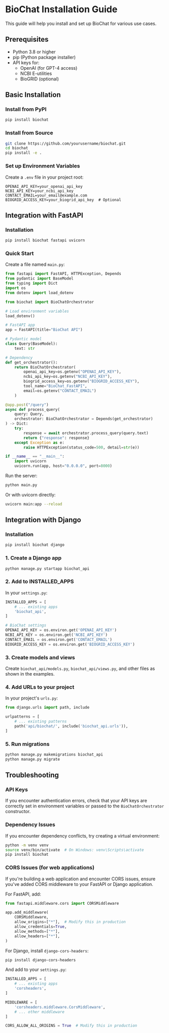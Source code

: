 # BioChat Installation Guide

This guide will help you install and set up BioChat for various use cases.

## Prerequisites

- Python 3.8 or higher
- pip (Python package installer)
- API keys for:
  - OpenAI (for GPT-4 access)
  - NCBI E-utilities
  - BioGRID (optional)

## Basic Installation

### Install from PyPI

```bash
pip install biochat
```

### Install from Source

```bash
git clone https://github.com/yourusername/biochat.git
cd biochat
pip install -e .
```

### Set up Environment Variables

Create a `.env` file in your project root:

```
OPENAI_API_KEY=your_openai_api_key
NCBI_API_KEY=your_ncbi_api_key
CONTACT_EMAIL=your_email@example.com
BIOGRID_ACCESS_KEY=your_biogrid_api_key  # Optional
```

## Integration with FastAPI

### Installation

```bash
pip install biochat fastapi uvicorn
```

### Quick Start

Create a file named `main.py`:

```python
from fastapi import FastAPI, HTTPException, Depends
from pydantic import BaseModel
from typing import Dict
import os
from dotenv import load_dotenv

from biochat import BioChatOrchestrator

# Load environment variables
load_dotenv()

# FastAPI app
app = FastAPI(title="BioChat API")

# Pydantic model
class Query(BaseModel):
    text: str

# Dependency
def get_orchestrator():
    return BioChatOrchestrator(
        openai_api_key=os.getenv("OPENAI_API_KEY"),
        ncbi_api_key=os.getenv("NCBI_API_KEY"),
        biogrid_access_key=os.getenv("BIOGRID_ACCESS_KEY"),
        tool_name="BioChat_FastAPI",
        email=os.getenv("CONTACT_EMAIL")
    )

@app.post("/query")
async def process_query(
    query: Query,
    orchestrator: BioChatOrchestrator = Depends(get_orchestrator)
) -> Dict:
    try:
        response = await orchestrator.process_query(query.text)
        return {"response": response}
    except Exception as e:
        raise HTTPException(status_code=500, detail=str(e))

if __name__ == "__main__":
    import uvicorn
    uvicorn.run(app, host="0.0.0.0", port=8000)
```

Run the server:

```bash
python main.py
```

Or with uvicorn directly:

```bash
uvicorn main:app --reload
```

## Integration with Django

### Installation

```bash
pip install biochat django
```

### 1. Create a Django app

```bash
python manage.py startapp biochat_api
```

### 2. Add to INSTALLED_APPS

In your `settings.py`:

```python
INSTALLED_APPS = [
    # ... existing apps
    'biochat_api',
]

# BioChat settings
OPENAI_API_KEY = os.environ.get('OPENAI_API_KEY')
NCBI_API_KEY = os.environ.get('NCBI_API_KEY')
CONTACT_EMAIL = os.environ.get('CONTACT_EMAIL')
BIOGRID_ACCESS_KEY = os.environ.get('BIOGRID_ACCESS_KEY')
```

### 3. Create models and views

Create `biochat_api/models.py`, `biochat_api/views.py`, and other files as shown in the examples.

### 4. Add URLs to your project

In your project's `urls.py`:

```python
from django.urls import path, include

urlpatterns = [
    # ... existing patterns
    path('api/biochat/', include('biochat_api.urls')),
]
```

### 5. Run migrations

```bash
python manage.py makemigrations biochat_api
python manage.py migrate
```

## Troubleshooting

### API Keys

If you encounter authentication errors, check that your API keys are correctly set in environment variables or passed to the `BioChatOrchestrator` constructor.

### Dependency Issues

If you encounter dependency conflicts, try creating a virtual environment:

```bash
python -m venv venv
source venv/bin/activate  # On Windows: venv\Scripts\activate
pip install biochat
```

### CORS Issues (for web applications)

If you're building a web application and encounter CORS issues, ensure you've added CORS middleware to your FastAPI or Django application.

For FastAPI, add:

```python
from fastapi.middleware.cors import CORSMiddleware

app.add_middleware(
    CORSMiddleware,
    allow_origins=["*"],  # Modify this in production
    allow_credentials=True,
    allow_methods=["*"],
    allow_headers=["*"],
)
```

For Django, install `django-cors-headers`:

```bash
pip install django-cors-headers
```

And add to your `settings.py`:

```python
INSTALLED_APPS = [
    # ... existing apps
    'corsheaders',
]

MIDDLEWARE = [
    'corsheaders.middleware.CorsMiddleware',
    # ... other middleware
]

CORS_ALLOW_ALL_ORIGINS = True  # Modify this in production
```